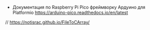 

* Документация по Raspberry Pi Pico фреймворку Ардуино для Platformio https://arduino-pico.readthedocs.io/en/latest

// https://notisrac.github.io/FileToCArray/